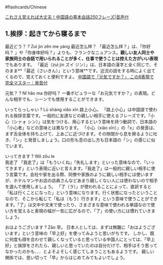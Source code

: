 #flashcards/Chinese

[これさえ覚えれば大丈夫！中国語の基本会話250フレーズ|音声付](https://cn-seminar.com/chinese-basic-conversations-26171)

## 1.挨拶：起きてから寝るまで

最近どう？
?
Zuì jìn zěn me yàng
最近怎么样？
「最近怎么样？」は、「你好吗？ 」や「你身体好吗？」よりも、フランクなニュアンス。**親しい友人同士や家族同士の会話で用いられることが多く、仕事で使うことは控えた方がいい表現**でもあります。
「最近（zuì jìn ズイ ジン）」は、日本語の漢字と全く同じで、そのまま**「最近（さいきん）」という意味**です。近況の話をする時によく出てくるので、覚えておくと便利ですよ。
[中国語で「元気ですか？」 この8表現で完全マスター｜発音付](https://cn-seminar.com/chinese-how-are-you-13379#1-3.%E3%80%8C%E6%9C%80%E8%BF%91%E3%81%A9%E3%81%86%E3%81%A7%E3%81%99%E3%81%8B%EF%BC%9F%E3%80%8D)
<!--SR:!2022-10-19,161,294-->

元気？
?
Nǐ hǎo ma
你好吗？
一番ポピュラーな「お元気ですか？」の表現。どんな相手でも、シーンでも使用することができます。
<!--SR:!2022-10-17,159,314-->

いってらっしゃい
?
Lù shàng xiǎo xīn
路上小心。
「路上小心」は中国語で使われる挨拶言葉です。一般的に友達などの親しい相手に使えるフレーズです。「小心（シァォ シン）」は気をつける、用心するという意味を持つ動詞で、日本語の「小心者」などの意味とは異なります。
「小心（xiǎo xīn）」の「x」の発音は、まず舌全体を持ち上げて、上あごに近づけます。その隙間から息を擦るように吐き、「シ」と発音しましょう。口の形も息の出し方も日本語の「シ」の感じに似ています。
<!--SR:!2022-09-12,124,234-->

いってきます
?
Wǒ zǒu le  
我走了
「我走了」は「もういくね」「失礼します」といった意味なので、「いってきます」という表現に近いと言えます。「我走了」は一般的に親しい相手に使う言葉です。会社や家を出る際、同僚や家族のように親しい相手には使いますが、ホテルマンやお店の店員さんなどあまり親しくない人には使わないので相手を選んで使用しましょう。
「了（ラ）」が使われることによって、直訳すると「私は行くことになった」という意味になります。行く状態になったということなので、そこから転じて「私は（もう）行きます」という意味で使うことができます。「了」は文中や文末で使ったり、さまざまな意味で使われる単語なので使い方を覚えると表現の幅が一気に広がるので、「了」の使い方には慣れていきましょう。
<!--SR:!2022-11-06,116,210-->

おはようございます
?
Zǎo
早。
日本人としては、まずは無難に「おはようございます」という意味の「早上好」を使ってみようと思いがちです。
しかし、既に何度も顔を合わせて親しくなっていると思っている中国人にとっては、「早上好」と挨拶をされたら、親しいと思っていたのは自分だけで、相手はそう思ってなかったのかも．．．とよそよそしく感じてしまうこともあるようです。
親しい関係では、思い切って「早」からはじめてみてもよいでしょう。
<!--SR:!2022-10-27,169,310-->



